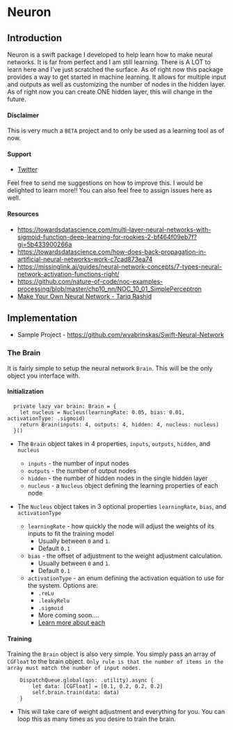 # Neuron

## Introduction
Neuron is a swift package I developed to help learn how to make neural networks. It is far from perfect and I am still learning. There is A LOT to learn here and I've just scratched the surface. As of right now this package provides a way to get started in machine learning. It allows for multiple input and outputs as well as customizing the number of nodes in the hidden layer. As of right now you can create ONE hidden layer, this will change in the future. 

#### Disclaimer
This is very much a `BETA` project and to only be used as a learning tool as of now.

#### Support 
- [Twitter](https://twitter.com/wvabrinskas)

Feel free to send me suggestions on how to improve this. I would be delighted to learn more!! You can also feel free to assign issues here as well. 

#### Resources 

- https://towardsdatascience.com/multi-layer-neural-networks-with-sigmoid-function-deep-learning-for-rookies-2-bf464f09eb7f?gi=5b433900266a
- https://towardsdatascience.com/how-does-back-propagation-in-artificial-neural-networks-work-c7cad873ea74
- https://missinglink.ai/guides/neural-network-concepts/7-types-neural-network-activation-functions-right/
- https://github.com/nature-of-code/noc-examples-processing/blob/master/chp10_nn/NOC_10_01_SimplePerceptron
- [Make Your Own Neural Network - Tariq Rashid](https://www.amazon.com/Make-Your-Own-Neural-Network-ebook/dp/B01EER4Z4G)


## Implementation

- Sample Project - https://github.com/wvabrinskas/Swift-Neural-Network

### The Brain
It is fairly simple to setup the neural network `Brain`. This will be the only object you interface with. 

#### Initialization
```  
  private lazy var brain: Brain = {
    let nucleus = Nucleus(learningRate: 0.05, bias: 0.01, activationType: .sigmoid)
    return Brain(inputs: 4, outputs: 4, hidden: 4, nucleus: nucleus)
  }()
```
- The `Brain` object takes in 4 properties, `inputs`, `outputs`, `hidden`, and `nucleus`
    - `inputs` - the number of input nodes
    - `outputs` - the number of output nodes
    - `hidden` - the number of hidden nodes in the single hidden layer
    - `nucleus` - a `Nucleus` object defining the learning properties of each node

- The `Nucleus` object takes in 3 optional properties `learningRate`, `bias`, and `activationType`
    - `learningRate` - how quickly the node will adjust the weights of its inputs to fit the training model 
        - Usually between `0` and `1`. 
        - Default `0.1`
    - `bias` - the offset of adjustment to the weight adjustment calculation. 
        - Usually between `0` and `1`. 
        - Default `0.1`
    - `activationType` - an enum defining the activation equation to use for the system. Options are: 
        - `.reLu`
        - `.leakyRelu`
        - `.sigmoid`
        - More coming soon.... 
        - [Learn more about each](https://missinglink.ai/guides/neural-network-concepts/7-types-neural-network-activation-functions-right/)

#### Training
Training the `Brain` object is also very simple. You simply pass an array of `CGFloat` to the brain object. 
`Only rule is that the number of items in the array must match the number of input nodes.`

```
    DispatchQueue.global(qos: .utility).async {
        let data: [CGFloat] = [0.1, 0.2, 0.2, 0.2]
        self.brain.train(data: data)
    }
```

- This will take care of weight adjustment and everything for you. You can loop this as many times as you desire to train the brain. 